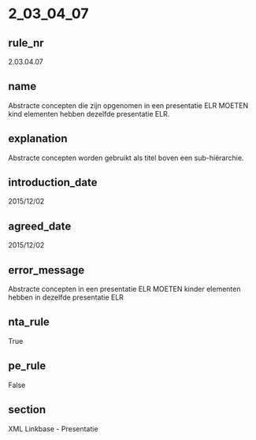 # 2_03_04_07

## rule_nr
2.03.04.07

## name
Abstracte concepten die zijn opgenomen in een presentatie ELR MOETEN kind elementen hebben dezelfde presentatie ELR.

## explanation
Abstracte concepten worden gebruikt als titel boven een sub-hiërarchie.

## introduction_date
2015/12/02

## agreed_date
2015/12/02

## error_message
Abstracte concepten in een presentatie ELR MOETEN kinder elementen hebben in dezelfde presentatie ELR

## nta_rule
True

## pe_rule
False

## section
XML Linkbase - Presentatie

